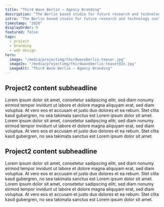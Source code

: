 ```yaml
---
title: "Third Wave Berlin – Agency Branding"
description: "The Berlin based studio for future research and technology contacted me for a brand refresh and website design. Branding, Web Design"
intro: "The Berlin based studio for future research and technology contacted me for a brand refresh and website design. Branding, Web Design"
timestamp: "2020"
displayOrder: 9
featured: false
tags:
  - project
  - branding
  - web design
hero:
  image: "/media/projectimg/thirdwaveberlin-teaser.jpg"
  image2x: "/media/projectimg/thirdwaveberlin-teaser@2x.jpg"
  imageAlt: "Third Wave Berlin – Agency Branding"
---
```


## Project2 content subheadline

Lorem ipsum dolor sit amet, consetetur sadipscing elitr, sed diam nonumy eirmod tempor invidunt ut labore et dolore magna aliquyam erat, sed diam voluptua. At vero eos et accusam et justo duo dolores et ea rebum. Stet clita kasd gubergren, no sea takimata sanctus est Lorem ipsum dolor sit amet. Lorem ipsum dolor sit amet, consetetur sadipscing elitr, sed diam nonumy eirmod tempor invidunt ut labore et dolore magna aliquyam erat, sed diam voluptua. At vero eos et accusam et justo duo dolores et ea rebum. Stet clita kasd gubergren, no sea takimata sanctus est Lorem ipsum dolor sit amet. 

## Project2 content subheadline

Lorem ipsum dolor sit amet, consetetur sadipscing elitr, sed diam nonumy eirmod tempor invidunt ut labore et dolore magna aliquyam erat, sed diam voluptua. At vero eos et accusam et justo duo dolores et ea rebum. Stet clita kasd gubergren, no sea takimata sanctus est Lorem ipsum dolor sit amet. Lorem ipsum dolor sit amet, consetetur sadipscing elitr, sed diam nonumy eirmod tempor invidunt ut labore et dolore magna aliquyam erat, sed diam voluptua. At vero eos et accusam et justo duo dolores et ea rebum. Stet clita kasd gubergren, no sea takimata sanctus est Lorem ipsum dolor sit amet. 